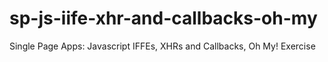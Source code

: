 # sp-js-iife-xhr-and-callbacks-oh-my
Single Page Apps: Javascript IFFEs, XHRs and Callbacks, Oh My! Exercise

